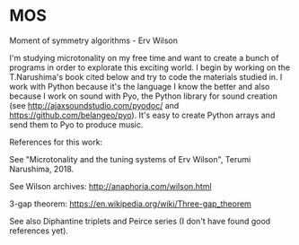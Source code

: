 # MOS
Moment of symmetry algorithms - Erv Wilson

I'm studying microtonality on my free time and want to create a bunch of programs in order to explorate this exciting world. I begin by working on the T.Narushima's book cited below and try to code the materials studied in. I work with Python because it's the language I know the better and also because I work on sound with Pyo, the Python library for sound creation (see http://ajaxsoundstudio.com/pyodoc/ and https://github.com/belangeo/pyo). It's easy to create Python arrays and send them to Pyo to produce music.

References for this work:

See "Microtonality and the tuning systems of Erv Wilson", Terumi Narushima, 2018.

See Wilson archives: http://anaphoria.com/wilson.html

3-gap theorem: https://en.wikipedia.org/wiki/Three-gap_theorem

See also Diphantine triplets and Peirce series (I don't have found good references yet).

